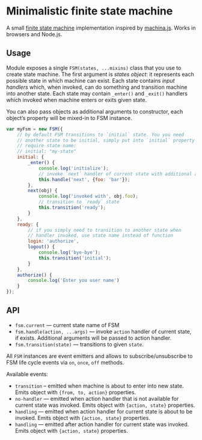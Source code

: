 # Minimalistic finite state machine

A small [finite state machine](https://en.wikipedia.org/wiki/Finite-state_machine) implementation inspired by [machina.js](http://machina-js.org). Works in browsers and Node.js.

## Usage

Module exposes a single `FSM(states, ...mixins)` class that you use to create state machine. The first argument is *states object*: it represents each possible state in which machine can exist. Each state contains *input handlers* which, when invoked, can do something and transition machine into another state. Each state may contain `_enter()` and `_exit()` handlers which invoked when machine enters or exits given state.

You can also pass objects as additional arguments to constructor, each object’s property will be mixed-in to FSM instance.

```js
var myFsm = new FSM({
    // by default FSM transitions to `initial` state. You you need
    // another state to be initial, simply put into `initial` property
    // require state name:
    // initial: "my-state"
    initial: {
        _enter() {
            console.log('initialize');
            // invoke `next` handler of current state with additional arguments
            this.handle('next', {foo: 'bar'});
        },
        next(obj) {
            console.log('invoked with', obj.foo);
            // transition to `ready` state
            this.transition('ready');
        }
    },
    ready: {
        // if you simply need to transition to another state when
        // handler invoked, use state name instead of function
        login: 'authorize',
        logout() {
            console.log('bye-bye');
            this.transition('initial');
        }
    },
    authorize() {
        console.log('Enter you user name')
    }
});
```

## API

* `fsm.current` — current state name of FSM
* `fsm.handle(action, ...args)` — invoke `action` handler of current state, if exists. Additional arguments will be passed to action handler.
* `fsm.transition(state)` — transitions to given `state`.

All `FSM` instances are event emitters and allows to subscribe/unsubscribe to FSM life cycle events via `on`, `once`, `off` methods.

Available events:

* `transition` – emitted when machine is about to enter into new state. Emits object with `{from, to, action}` properties.
* `no-handler` — emitted when action handler that is not available for current state was invoked. Emits object with `{action, state}` properties.
* `handling` — emitted when action handler for current state is about to be invoked. Emits object with `{action, state}` properties.
* `handling` — emitted after action handler for current state was invoked. Emits object with `{action, state}` properties.
